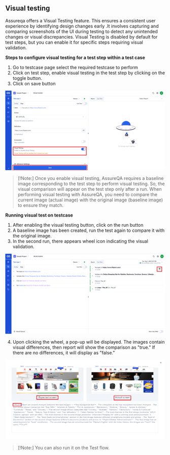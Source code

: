 
## Visual testing

Assureqa offers a Visual Testing feature. This ensures a consistent user experience by identifying design changes early .It involves capturing and comparing screenshots of the UI during testing to detect any unintended changes or visual discrepancies. Visual Testing is disabled by default for test steps, but you can enable it for specific steps requiring visual validation.

**Steps to configure visual testing for a test step within a test case**

1. Go to testcase page select the required testcase to perform
2. Click on test step, enable visual testing in the test step by clicking on the toggle button.
3. Click on save button

![vi1](/images/vi1.png)

> [!Note:]
> Once you enable visual testing, AssureQA requires a baseline image corresponding to the test step to perform visual testing. So, the visual comparison will appear on the test step only after a run.
> When performing visual testing with AssureQA, you need to compare the current image (actual image) with the original image (baseline image) to ensure they match.

**Running visual test on testcase**
1. After enabling the visual testing button, click on the run button
2. A baseline image has been created, run the test again to compare it with the original image.
3. In the second run, there appears wheel icon indicating the visual validation.

![vi2](/images/vi2.png)

4. Upon clicking the wheel, a pop-up will be displayed.
The images contain visual differences, then report will show the comparison as "true." If there are no differences, it will display as "false."

![vi3](/images/vi3.png)

> [!Note:]
> You can also run it on the Test flow.
